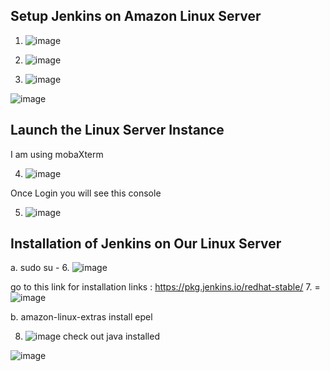 ## Setup Jenkins on Amazon Linux Server

1. ![image](https://github.com/pranav278/Simple_Devops_Project/assets/84725860/0ef2d7b9-7b04-438c-a454-1ced049ad711)

2. ![image](https://github.com/pranav278/Simple_Devops_Project/assets/84725860/8a4cfc23-b1d9-4e87-9f68-2aa82d4b8c60)

3. ![image](https://github.com/pranav278/Simple_Devops_Project/assets/84725860/bc25a35a-0554-4ae7-bdde-c189cb86a913)

![image](https://github.com/pranav278/Simple_Devops_Project/assets/84725860/b0964de4-769d-4123-ad28-8d52c0300407)

## Launch the Linux Server Instance 

I am using mobaXterm 

4. ![image](https://github.com/pranav278/Simple_Devops_Project/assets/84725860/4ea0ee84-ddb0-4a83-914c-494e1e76559a)

Once Login you will see this console

5. ![image](https://github.com/pranav278/Simple_Devops_Project/assets/84725860/936e1c03-8f4f-45da-9093-976ff9078f3b)

## Installation of Jenkins on Our Linux Server 

a. sudo su -
6. ![image](https://github.com/pranav278/Simple_Devops_Project/assets/84725860/4bf635e9-3aa1-45c1-828e-49ae1f0ebb43)

go to this link for installation links : https://pkg.jenkins.io/redhat-stable/
 7. =![image](https://github.com/pranav278/Simple_Devops_Project/assets/84725860/d31b1310-b500-423d-9055-9d601ade9e25)

 b. amazon-linux-extras install epel

 8. ![image](https://github.com/pranav278/Simple_Devops_Project/assets/84725860/e8f350cb-3a0c-448b-8b9d-4a5e63c5f7bc)
 check out java installed 

![image](https://github.com/pranav278/Simple_Devops_Project/assets/84725860/bae4a747-ec48-4ac2-9902-ae5fa0128320)












